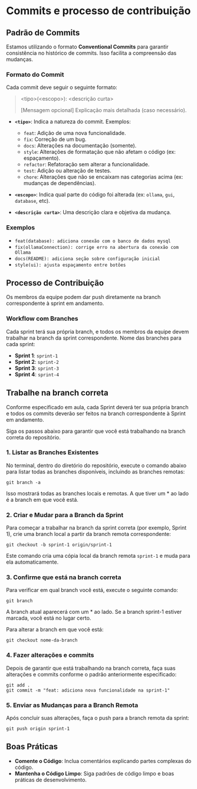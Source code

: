 # Commits e processo de contribuição

## Padrão de Commits

Estamos utilizando o formato **Conventional Commits** para garantir consistência no histórico de commits. Isso facilita a compreensão das mudanças.

### Formato do Commit

Cada commit deve seguir o seguinte formato:

>
>\<tipo>(\<escopo>): \<descrição curta>
>
>[Mensagem opcional] Explicação mais detalhada (caso necessário).
>

- **`<tipo>`**: Indica a natureza do commit. Exemplos:
  - `feat`: Adição de uma nova funcionalidade.
  - `fix`: Correção de um bug.
  - `docs`: Alterações na documentação (somente).
  - `style`: Alterações de formatação que não afetam o código (ex: espaçamento).
  - `refactor`: Refatoração sem alterar a funcionalidade.
  - `test`: Adição ou alteração de testes.
  - `chore`: Alterações que não se encaixam nas categorias acima (ex: mudanças de dependências).

- **`<escopo>`**: Indica qual parte do código foi alterada (ex: `ollama`, `gui`, `database`, etc).

- **`<descrição curta>`**: Uma descrição clara e objetiva da mudança.

### Exemplos

- `feat(database): adiciona conexão com o banco de dados mysql`
- `fix(ollamaConnection): corrige erro na abertura da conexão com Ollama`
- `docs(README): adiciona seção sobre configuração inicial`
- `style(ui): ajusta espaçamento entre botões`

## Processo de Contribuição

Os membros da equipe podem dar push diretamente na branch correspondente à sprint em andamento.

### Workflow com Branches

Cada sprint terá sua própria branch, e todos os membros da equipe devem trabalhar na branch da sprint correspondente. Nome das branches para cada sprint:

- **Sprint 1**: `sprint-1`
- **Sprint 2**: `sprint-2`
- **Sprint 3**: `sprint-3`
- **Sprint 4**: `sprint-4`

## Trabalhe na branch correta

Conforme especificado em aula, cada Sprint deverá ter sua própria branch e todos os commits deverão ser feitos na branch correspondente à Sprint em andamento.

Siga os passos abaixo para garantir que você está trabalhando na branch correta do repositório.

### 1. Listar as Branches Existentes

No terminal, dentro do diretório do repositório, execute o comando abaixo para listar todas as branches disponíveis, incluindo as branches remotas:

```git
git branch -a
```

Isso mostrará todas as branches locais e remotas. A que tiver um * ao lado é a branch em que você está.

### 2. Criar e Mudar para a Branch da Sprint

Para começar a trabalhar na branch da sprint correta (por exemplo, Sprint 1), crie uma branch local a partir da branch remota correspondente:

```git
git checkout -b sprint-1 origin/sprint-1
```

Este comando cria uma cópia local da branch remota `sprint-1` e muda para ela automaticamente.

### 3. Confirme que está na branch correta

Para verificar em qual branch você está, execute o seguinte comando:

```git
git branch
```

A branch atual aparecerá com um * ao lado. Se a branch sprint-1 estiver marcada, você está no lugar certo.

Para alterar a branch em que você está:

```git
git checkout nome-da-branch
```

### 4. Fazer alterações e commits

Depois de garantir que está trabalhando na branch correta, faça suas alterações e commits conforme o padrão anteriormente especificado:

```git
git add .
git commit -m "feat: adiciona nova funcionalidade na sprint-1"
```

### 5. Enviar as Mudanças para a Branch Remota

Após concluir suas alterações, faça o push para a branch remota da sprint:

```git
git push origin sprint-1
```

## Boas Práticas

- **Comente o Código**: Inclua comentários explicando partes complexas do código.
- **Mantenha o Código Limpo**: Siga padrões de código limpo e boas práticas de desenvolvimento.
